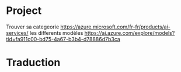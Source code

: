 # Project

Trouver sa categeorie
https://azure.microsoft.com/fr-fr/products/ai-services/
les differents modèles
https://ai.azure.com/explore/models?tid=fa911c00-bd75-4a67-b3b4-d78886d7b3ca


# Traduction


